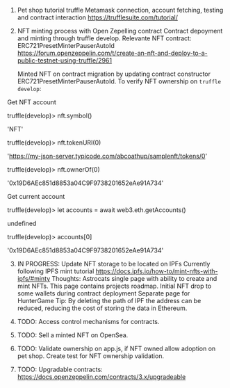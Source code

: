 
1. Pet shop tutorial truffle 
    Metamask connection, account fetching, testing and contract interaction
    https://trufflesuite.com/tutorial/
2. NFT minting process with Open Zepelling contract
    Contract depoyment and minting through truffle develop.
    Relevante NFT contract: ERC721PresetMinterPauserAutoId
    https://forum.openzeppelin.com/t/create-an-nft-and-deploy-to-a-public-testnet-using-truffle/2961

    Minted NFT on contract migration by updating contract constructor ERC721PresetMinterPauserAutoId. 
    To verify NFT ownership on `truffle develop`:

Get NFT account

truffle(develop)> nft.symbol()

'NFT'

truffle(develop)> nft.tokenURI(0)

'https://my-json-server.typicode.com/abcoathup/samplenft/tokens/0'

truffle(develop)> nft.ownerOf(0)

'0x19D6AEc851d8853a04C9F9738201652eAe91A734'

Get current account 

truffle(develop)> let accounts = await web3.eth.getAccounts()

undefined

truffle(develop)> accounts[0]

'0x19D6AEc851d8853a04C9F9738201652eAe91A734'

3. IN PROGRESS: Update NFT storage to be located on IPFs
   Currently following IPFS mint tutorial 
   https://docs.ipfs.io/how-to/mint-nfts-with-ipfs/#minty
   Thoughts: Astrocats single page with ability to create and mint NFTs. This page contains projects roadmap.
   Initial NFT drop to some wallets during contract deployment 
   Separate page for HunterGame
   Tip: By deleting the path of IPF the address can be reduced, reducing the cost of storing the data in Ethereum.

4. TODO: Access control mechanisms for contracts.

5. TODO: Sell a minted NFT on OpenSea.

6. TODO: Validate ownership on app.js, if NFT owned allow adoption on pet shop. Create test for NFT ownership validation.

7. TODO: Upgradable contracts: https://docs.openzeppelin.com/contracts/3.x/upgradeable
